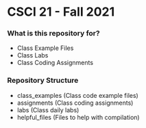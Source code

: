 # CSCI 21 - Fall 2021 #

### What is this repository for? ###

* Class Example Files
* Class Labs
* Class Coding Assignments

### Repository Structure ###

* class_examples (Class code example files)
* assignments    (Class coding assignments)
* labs           (Class daily labs)
* helpful_files  (Files to help with compilation)
